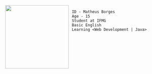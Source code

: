 <img align="left" height="200" src="https://media.giphy.com/media/ZDptwqInaDi0M/giphy.gif"/>

```
 ID - Matheus Borges
 Age - 15
 Student at IFMG
 Basic English
 Learning <Web Development | Java>
